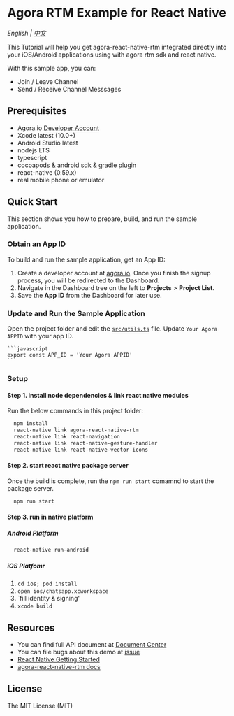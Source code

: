 # Agora RTM Example for React Native

*English | [中文](README.zh.md)*

This Tutorial will help you get agora-react-native-rtm integrated directly into your iOS/Android applications using with agora rtm sdk and react native.

With this sample app, you can:

- Join / Leave Channel
- Send / Receive Channel Messsages

## Prerequisites
- Agora.io [Developer Account](https://dashboard.agora.io/signin/)
- Xcode latest (10.0+)
- Android Studio latest
- nodejs LTS
- typescript
- cocoapods & android sdk & gradle plugin
- react-native (0.59.x)
- real mobile phone or emulator

## Quick Start

This section shows you how to prepare, build, and run the sample application.

### Obtain an App ID

To build and run the sample application, get an App ID:
1. Create a developer account at [agora.io](https://dashboard.agora.io/signin/). Once you finish the signup process, you will be redirected to the Dashboard.
2. Navigate in the Dashboard tree on the left to **Projects** > **Project List**.
3. Save the **App ID** from the Dashboard for later use.

### Update and Run the Sample Application
Open the project folder and edit the [`src/utils.ts`](https://github.com/AgoraIO/RN-SDK-RTM/tree/master/examples/chatapp/src/utils.ts) file. Update `Your Agora APPID` with your app ID.

    ```javascript
    export const APP_ID = 'Your Agora APPID'
    ```
### Setup
#### Step 1. install node dependencies & link react native modules
Run the below commands in this project folder:
```bash
  npm install
  react-native link agora-react-native-rtm
  react-native link react-navigation
  react-native link react-native-gesture-handler
  react-native link react-native-vector-icons
```

#### Step 2. start react native package server
Once the build is complete, run the `npm run start` comamnd to start the package server.
```bash
  npm run start
```

#### Step 3. run in native platform

##### Android Platform

```bash
  react-native run-android
```

##### iOS Platfomr
  1. `cd ios; pod install`
  2. `open ios/chatsapp.xcworkspace`
  3. `fill identity & signing'
  4. `xcode build`


## Resources
* You can find full API document at [Document Center](https://docs.agora.io/en/)
* You can file bugs about this demo at [issue](https://github.com/AgoraIO/RN-SDK-RTM/issues)
* [React Native Getting Started](https://facebook.github.io/react-native/docs/getting-started.html)
* [agora-react-native-rtm docs](https://agoraio.github.io/RN-SDK-RTM/latest/)


## License

The MIT License (MIT)
